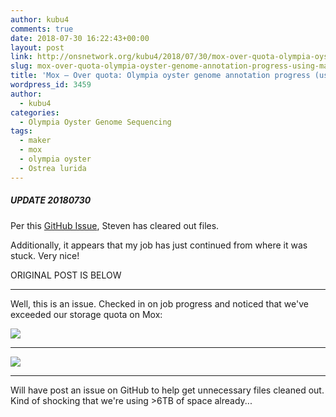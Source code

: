 ```yaml
---
author: kubu4
comments: true
date: 2018-07-30 16:22:43+00:00
layout: post
link: http://onsnetwork.org/kubu4/2018/07/30/mox-over-quota-olympia-oyster-genome-annotation-progress-using-maker-2-31-10/
slug: mox-over-quota-olympia-oyster-genome-annotation-progress-using-maker-2-31-10
title: 'Mox – Over quota: Olympia oyster genome annotation progress (using Maker 2.31.10)'
wordpress_id: 3459
author:
  - kubu4
categories:
  - Olympia Oyster Genome Sequencing
tags:
  - maker
  - mox
  - olympia oyster
  - Ostrea lurida
---
```


##### UPDATE 20180730



Per this [GitHub Issue](https://github.com/RobertsLab/resources/issues/324), Steven has cleared out files.

Additionally, it appears that my job has just continued from where it was stuck. Very nice!

ORIGINAL POST IS BELOW



* * *



Well, this is an issue. Checked in on job progress and noticed that we've exceeded our storage quota on Mox:

![](http://owl.fish.washington.edu/Athaliana/20180730_mox_maker_quota.png)



* * *



![](http://owl.fish.washington.edu/Athaliana/20180730_mox_maker_quota_01.png)



* * *



Will have post an issue on GitHub to help get unnecessary files cleaned out. Kind of shocking that we're using >6TB of space already...
